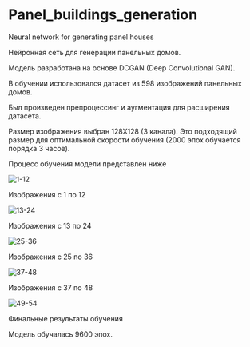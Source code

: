 # Panel_buildings_generation
Neural network for generating panel houses

Нейронная сеть для генерации панельных домов.

Модель разработана на основе DCGAN (Deep Convolutional GAN).

В обучении использовался датасет из 598 изображений панельных домов.

Был произведен препроцессинг и аугментация для расширения датасета.

Размер изображения выбран 128Х128 (3 канала). Это подходящий размер для оптимальной скорости обучения (2000 эпох обучается порядка 3 часов).

Процесс обучения модели представлен ниже

![1-12](https://user-images.githubusercontent.com/106436340/198995562-588adabe-8bf2-4238-968c-63b9c1784832.jpg)

Изображения с 1 по 12

![13-24](https://user-images.githubusercontent.com/106436340/198995718-9df9716b-0dce-4a1a-8707-4c395191c55f.jpg)

Изображения с 13 по 24

![25-36](https://user-images.githubusercontent.com/106436340/198995808-d90c8586-b9bb-4e27-a096-6fa0af3be2d4.jpg)

Изображения с 25 по 36

![37-48](https://user-images.githubusercontent.com/106436340/198995837-07789591-f3cb-487f-84c4-d5232efa6b6e.jpg)

Изображения с 37 по 48

![49-54](https://user-images.githubusercontent.com/106436340/198995863-648c66e9-bbea-454e-b952-c908bd422f9e.jpg)

Финальные результаты обучения

Модель обучалась 9600 эпох.

